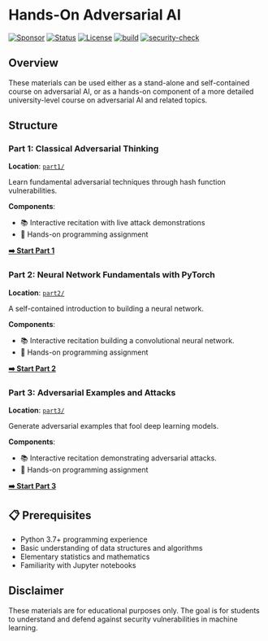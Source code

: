 # Hands-On Adversarial AI

[![Sponsor](https://img.shields.io/badge/Sponsor-❤️-pink.svg)](https://github.com/sponsors/jadidbourbaki)
[![Status](https://img.shields.io/badge/Status-Active-brightgreen.svg)](https://github.com/jadidbourbaki/adversarial-ai-assignments)
[![License](https://img.shields.io/badge/License-MIT-green.svg)](LICENSE)
[![build](https://github.com/jadidbourbaki/adversarial-ai-assignments/workflows/build/badge.svg)](https://github.com/jadidbourbaki/adversarial-ai-assignments/actions?query=workflow%3Abuild)
[![security-check](https://github.com/jadidbourbaki/adversarial-ai-assignments/workflows/security-check/badge.svg)](https://github.com/jadidbourbaki/adversarial-ai-assignments/actions?query=workflow%3A%22security-check%22)


## Overview

These materials can be used either as a stand-alone and self-contained course on adversarial AI, or as a hands-on component of a more detailed university-level course on adversarial AI and related topics.

## Structure

### Part 1: Classical Adversarial Thinking
**Location**: [`part1/`](part1/)

Learn fundamental adversarial techniques through hash function vulnerabilities.

**Components**:
- 📚 Interactive recitation with live attack demonstrations
- 📝 Hands-on programming assignment

[**➡️ Start Part 1**](part1/)

### Part 2: Neural Network Fundamentals with PyTorch
**Location**: [`part2/`](part2/)

A self-contained introduction to building a neural network.

**Components**:
- 📚 Interactive recitation building a convolutional neural network.
- 📝 Hands-on programming assignment

[**➡️ Start Part 2**](part2/)

### Part 3: Adversarial Examples and Attacks
**Location**: [`part3/`](part3/)

Generate adversarial examples that fool deep learning models.

**Components**:
- 📚 Interactive recitation demonstrating adversarial attacks.
- 📝 Hands-on programming assignment

[**➡️ Start Part 3**](part3/)


## 📋 Prerequisites

- Python 3.7+ programming experience
- Basic understanding of data structures and algorithms
- Elementary statistics and mathematics
- Familiarity with Jupyter notebooks

## Disclaimer

These materials are for educational purposes only. The goal is for students to understand and defend against security vulnerabilities in machine learning.